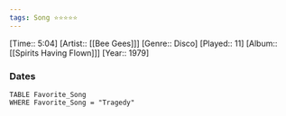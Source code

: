 ```yaml
---
tags: Song ⭐⭐⭐⭐⭐ 
---
```

[Time:: 5:04]
[Artist:: [[Bee Gees]]]
[Genre:: Disco]
[Played:: 11]
[Album:: [[Spirits Having Flown]]]
[Year:: 1979]
### Dates
````dataview
TABLE Favorite_Song
WHERE Favorite_Song = "Tragedy"
````